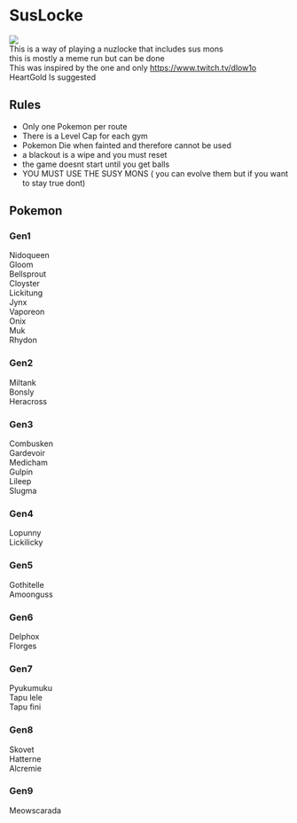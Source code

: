 # SusLocke
![](https://media.discordapp.net/attachments/945089120315793428/1065018114426818600/SusLocke.png)  
This is a way of playing a nuzlocke that includes sus mons  
this is mostly a meme run but can be done  
This was inspired by the one and only https://www.twitch.tv/dlow1o  
HeartGold Is suggested
## Rules
- Only one Pokemon per route
- There is a Level Cap for each gym
- Pokemon Die when fainted and therefore cannot be used
- a blackout is a wipe and you must reset
- the game doesnt start until you get balls
- YOU MUST USE THE SUSY MONS ( you can evolve them but if you want to stay true dont)
## Pokemon
### Gen1
Nidoqueen  
Gloom  
Bellsprout  
Cloyster  
Lickitung  
Jynx  
Vaporeon  
Onix  
Muk  
Rhydon
### Gen2
Miltank  
Bonsly  
Heracross  
### Gen3
Combusken  
Gardevoir  
Medicham  
Gulpin  
Lileep  
Slugma  
### Gen4
Lopunny  
Lickilicky  
### Gen5
Gothitelle   
Amoonguss    
### Gen6
Delphox  
Florges  
### Gen7
Pyukumuku  
Tapu lele  
Tapu fini  
### Gen8
Skovet  
Hatterne  
Alcremie  
### Gen9
Meowscarada  
